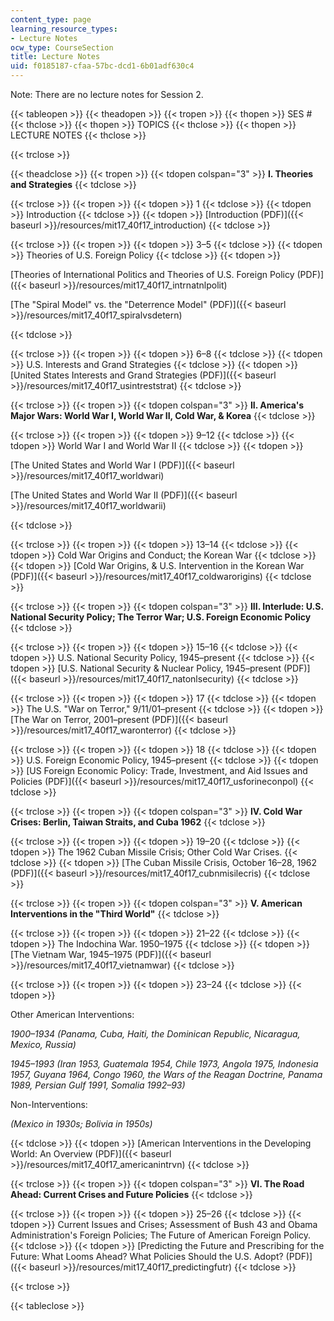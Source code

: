 ```yaml
---
content_type: page
learning_resource_types:
- Lecture Notes
ocw_type: CourseSection
title: Lecture Notes
uid: f0185187-cfaa-57bc-dcd1-6b01adf630c4
---
```


Note: There are no lecture notes for Session 2.

{{< tableopen >}}
{{< theadopen >}}
{{< tropen >}}
{{< thopen >}}
SES #
{{< thclose >}}
{{< thopen >}}
TOPICS
{{< thclose >}}
{{< thopen >}}
LECTURE NOTES
{{< thclose >}}

{{< trclose >}}

{{< theadclose >}}
{{< tropen >}}
{{< tdopen colspan="3" >}}
**I. Theories and Strategies**
{{< tdclose >}}

{{< trclose >}}
{{< tropen >}}
{{< tdopen >}}
1
{{< tdclose >}}
{{< tdopen >}}
Introduction
{{< tdclose >}}
{{< tdopen >}}
[Introduction (PDF)]({{< baseurl >}}/resources/mit17_40f17_introduction)
{{< tdclose >}}

{{< trclose >}}
{{< tropen >}}
{{< tdopen >}}
3–5
{{< tdclose >}}
{{< tdopen >}}
Theories of U.S. Foreign Policy
{{< tdclose >}}
{{< tdopen >}}


[Theories of International Politics and Theories of U.S. Foreign Policy (PDF)]({{< baseurl >}}/resources/mit17_40f17_intrnatnlpolit)

[The "Spiral Model" vs. the "Deterrence Model" (PDF)]({{< baseurl >}}/resources/mit17_40f17_spiralvsdetern)


{{< tdclose >}}

{{< trclose >}}
{{< tropen >}}
{{< tdopen >}}
6–8
{{< tdclose >}}
{{< tdopen >}}
U.S. Interests and Grand Strategies
{{< tdclose >}}
{{< tdopen >}}
[United States Interests and Grand Strategies (PDF)]({{< baseurl >}}/resources/mit17_40f17_usintreststrat)
{{< tdclose >}}

{{< trclose >}}
{{< tropen >}}
{{< tdopen colspan="3" >}}
**II. America's Major Wars: World War I, World War II, Cold War, & Korea**
{{< tdclose >}}

{{< trclose >}}
{{< tropen >}}
{{< tdopen >}}
9–12
{{< tdclose >}}
{{< tdopen >}}
World War I and World War II
{{< tdclose >}}
{{< tdopen >}}


[The United States and World War I (PDF)]({{< baseurl >}}/resources/mit17_40f17_worldwari)

[The United States and World War II (PDF)]({{< baseurl >}}/resources/mit17_40f17_worldwarii)


{{< tdclose >}}

{{< trclose >}}
{{< tropen >}}
{{< tdopen >}}
13–14
{{< tdclose >}}
{{< tdopen >}}
Cold War Origins and Conduct; the Korean War
{{< tdclose >}}
{{< tdopen >}}
[Cold War Origins, & U.S. Intervention in the Korean War (PDF)]({{< baseurl >}}/resources/mit17_40f17_coldwarorigins)
{{< tdclose >}}

{{< trclose >}}
{{< tropen >}}
{{< tdopen colspan="3" >}}
**III. Interlude: U.S. National Security Policy; The Terror War; U.S. Foreign Economic Policy**
{{< tdclose >}}

{{< trclose >}}
{{< tropen >}}
{{< tdopen >}}
15–16
{{< tdclose >}}
{{< tdopen >}}
U.S. National Security Policy, 1945–present
{{< tdclose >}}
{{< tdopen >}}
[U.S. National Security & Nuclear Policy, 1945–present (PDF)]({{< baseurl >}}/resources/mit17_40f17_natonlsecurity)
{{< tdclose >}}

{{< trclose >}}
{{< tropen >}}
{{< tdopen >}}
17
{{< tdclose >}}
{{< tdopen >}}
The U.S. "War on Terror," 9/11/01–present
{{< tdclose >}}
{{< tdopen >}}
[The War on Terror, 2001–present (PDF)]({{< baseurl >}}/resources/mit17_40f17_waronterror)
{{< tdclose >}}

{{< trclose >}}
{{< tropen >}}
{{< tdopen >}}
18
{{< tdclose >}}
{{< tdopen >}}
U.S. Foreign Economic Policy, 1945–present
{{< tdclose >}}
{{< tdopen >}}
[US Foreign Economic Policy: Trade, Investment, and Aid Issues and Policies (PDF)]({{< baseurl >}}/resources/mit17_40f17_usforineconpol)
{{< tdclose >}}

{{< trclose >}}
{{< tropen >}}
{{< tdopen colspan="3" >}}
**IV. Cold War Crises: Berlin, Taiwan Straits, and Cuba 1962**
{{< tdclose >}}

{{< trclose >}}
{{< tropen >}}
{{< tdopen >}}
19–20
{{< tdclose >}}
{{< tdopen >}}
The 1962 Cuban Missile Crisis; Other Cold War Crises.
{{< tdclose >}}
{{< tdopen >}}
[The Cuban Missile Crisis, October 16–28, 1962 (PDF)]({{< baseurl >}}/resources/mit17_40f17_cubnmisilecris)
{{< tdclose >}}

{{< trclose >}}
{{< tropen >}}
{{< tdopen colspan="3" >}}
**V. American Interventions in the "Third World"**
{{< tdclose >}}

{{< trclose >}}
{{< tropen >}}
{{< tdopen >}}
21–22
{{< tdclose >}}
{{< tdopen >}}
The Indochina War. 1950–1975
{{< tdclose >}}
{{< tdopen >}}
[The Vietnam War, 1945–1975 (PDF)]({{< baseurl >}}/resources/mit17_40f17_vietnamwar)
{{< tdclose >}}

{{< trclose >}}
{{< tropen >}}
{{< tdopen >}}
23–24
{{< tdclose >}}
{{< tdopen >}}


Other American Interventions:

_1900–1934 (Panama, Cuba, Haiti, the Dominican Republic, Nicaragua, Mexico, Russia)_

_1945–1993 (Iran 1953, Guatemala 1954, Chile 1973, Angola 1975, Indonesia 1957, Guyana 1964, Congo 1960, the Wars of the Reagan Doctrine, Panama 1989, Persian Gulf 1991, Somalia 1992–93)_

Non-Interventions:

_(Mexico in 1930s; Bolivia in 1950s)_


{{< tdclose >}}
{{< tdopen >}}
[American Interventions in the Developing World: An Overview (PDF)]({{< baseurl >}}/resources/mit17_40f17_americanintrvn)
{{< tdclose >}}

{{< trclose >}}
{{< tropen >}}
{{< tdopen colspan="3" >}}
**VI. The Road Ahead: Current Crises and Future Policies**
{{< tdclose >}}

{{< trclose >}}
{{< tropen >}}
{{< tdopen >}}
25–26
{{< tdclose >}}
{{< tdopen >}}
Current Issues and Crises; Assessment of Bush 43 and Obama Administration's Foreign Policies; The Future of American Foreign Policy.
{{< tdclose >}}
{{< tdopen >}}
[Predicting the Future and Prescribing for the Future: What Looms Ahead? What Policies Should the U.S. Adopt? (PDF)]({{< baseurl >}}/resources/mit17_40f17_predictingfutr)
{{< tdclose >}}

{{< trclose >}}

{{< tableclose >}}
